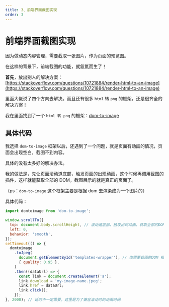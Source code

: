 ```yaml
---
title: 3、前端界面截图实现
order: 3
---
```


# 前端界面截图实现

因为做动态内容管理，需要截取一张图片，作为页面的预览图。

在这样的背景下，前端截图的功能，就氤氲而生了！

**首先**，放出别人的解决方案：[https://stackoverflow.com/questions/10721884/render-html-to-an-image](https://stackoverflow.com/questions/10721884/render-html-to-an-image)

里面大佬说了四个方向去解决。而且还有很多 `html` 转 `png` 的框架，还是很齐全的解决方案！

我在里面找到了一个 `html 转 png` 的框架：[dom-to-image](https://github.com/tsayen/dom-to-image)

## 具体代码

我选择 `dom-to-image` 框架以后，还遇到了一个问题，就是页面有动画的情况，页面会出现空白，截图不到内容。

具体的没有太多好的解决办法。

我的做法是，先让页面滚动道底部，触发页面的出现动画，这个时候再调用截图的插件，这样就能获取全部的 DOM，截图展示的就是真正的页面了。

（ps：`dom-to-image` 这个框架主要是根据 dom 去渲染成为一个图片的）

具体代码：

```javascript
import domtoimage from 'dom-to-image';

window.scrollTo({
  top: document.body.scrollHeight, // 滚动道底部，触发出现动画，获取全部的DOM 元素
  left: 0,
  behavior: 'smooth',
});
setTimeout(() => {
  domtoimage
    .toJpeg(
      document.getElementById('templates-wrapper'), // 你需要截图的DOM 根元素
      { quality: 0.95 },
    )
    .then((dataUrl) => {
      const link = document.createElement('a');
      link.download = 'my-image-name.jpeg';
      link.href = dataUrl;
      link.click();
    });
}, 2000); // 延时不一定需要。这里是为了兼容滚动时的动画时间
```
